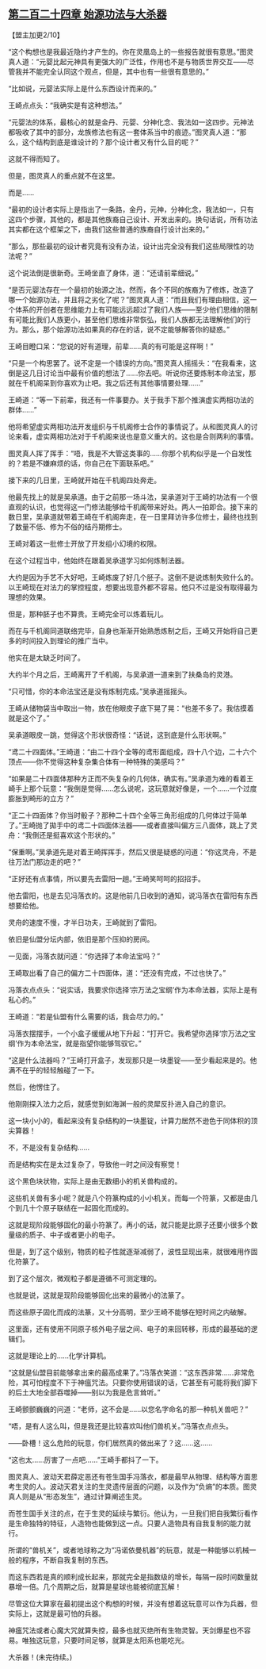 ## [第二百二十四章 始源功法与大杀器](https://www.xxbiquge.com/11_11207/9106216.html)


  【盟主加更2/10】

  “这个构想也是我最近隐约才产生的。你在灵凰岛上的一些报告就很有意思。”图灵真人道：“元婴比起元神具有更强大的广泛性，作用也不是与物质世界交互——尽管我并不能完全认同这个观点，但是，其中也有一些很有意思的。”

  “比如说，元婴法实际上是什么东西设计而来的。”

  王崎点点头：“我确实是有这种想法。”

  “元婴法的体系，最核心的就是金丹、元婴、分神化念、我法如一这四步。元神法都吸收了其中的部分，龙族修法也有这一套体系当中的痕迹。”图灵真人道：“那么，这个结构到底是谁设计的？那个设计者又有什么目的呢？”

  这就不得而知了。

  但是，图灵真人的重点就不在这里。

  而是……

  “最初的设计者实际上是指出了一条路，金丹，元神，分神化念，我法如一，只有这四个步骤，其他的，都是其他族裔自己设计、开发出来的。换句话说，所有功法其实都在这个框架之下，由我们这些普通的族裔自行设计出来的。”

  “那么，那些最初的设计者究竟有没有办法，设计出完全没有我们这些局限性的功法呢？”

  这个说法倒是很新奇。王崎坐直了身体，道：“还请前辈细说。”

  “是否元婴法存在一个最初的始源之法，然而，各个不同的族裔为了修炼，改造了哪一个始源功法，并且将之劣化了呢？”图灵真人道：“而且我们有理由相信，这一个体系的开创者在思维能力上有可能远远超过了我们人族——至少他们思维的限制有可能比我们人族更小，甚至他们思维非常恢弘，我们人族都无法理解他们的行为。那么，那个始源功法如果真的存在的话，说不定能够解答你的疑惑。”

  王崎目瞪口呆：“您说的好有道理，前辈……真的有可能是这样啊！”

  “只是一个构思罢了。说不定是一个错误的方向。”图灵真人摇摇头：“在我看来，这倒是这几日讨论当中最有价值的想法了……你去吧。听说你还要炼制本命法宝，那就在千机阁呆到你喜欢为止吧。我之后还有其他事情要处理……”

  王崎道：“等一下前辈，我还有一件事要办。关于我手下那个推演虚实两相功法的群体……”

  他将希望虚实两相功法开发组织与千机阁修士合作的事情说了。从和图灵真人的讨论来看，虚实两相功法对于千机阁来说也是意义重大的。这也是合则两利的事情。

  图灵真人挥了挥手：“唔，我是不大管这类事的……你那个机构似乎是一个自发性的？若是不嫌麻烦的话，你自己在下面联系吧。”

  接下来的几日里，王崎就开始在千机阁四处奔走。

  他最先找上的就是吴承道。由于之前那一场斗法，吴承道对于王崎的功法有一个很直观的认识，也觉得这一门修法能够给千机阁带来好处。两人一拍即合。接下来的数日里，吴承道就带着王崎在千机阁奔走，在一日里拜访许多位修士，最终也找到了数量不低、修为不俗的结丹期修士。

  王崎对着这一批修士开放了开发组小幻境的权限。

  在这个过程当中，他始终在跟着吴承道学习如何炼制法器。

  大约是因为手艺不大好吧，王崎炼废了好几个胚子。这倒不是说炼制失败什么的。以王崎现在对法力的掌控程度，想要出现意外都不容易。他只不过是没有取得最为理想的效果。

  但是，那种胚子也不算贵。王崎完全可以炼着玩儿。

  而在与千机阁同道联络完毕，自身也渐渐开始熟悉炼制之后，王崎又开始将自己更多的时间投入到理论的推广当中。

  他实在是太缺乏时间了。

  大约半个月之后，王崎离开了千机阁，与吴承道一道来到了扶桑岛的灵港。

  “只可惜，你的本命法宝还是没有炼制完成。”吴承道摇摇头。

  王崎从储物袋当中取出一物，放在他眼皮子底下晃了晃：“也差不多了。我估摸着就是这个了。”

  吴承道眼皮一跳，觉得这个形状很奇怪：“话说，这到底是什么形状啊。”

  “鸢二十四面体。”王崎道：“由二十四个全等的鸢形面组成，四十八个边，二十六个顶点——你不觉得这种复杂集合体有一种特殊的美感吗？”

  “如果是二十四面体那种方正而不失复杂的几何体，确实有。”吴承道为难的看着王崎手上那个玩意：“我倒是觉得……怎么说呢，这玩意就好像是，一个……一个过度膨胀到畸形的立方？”

  “正二十四面体？你当时骰子？那种二十四个全等三角形组成的几何体过于简单了。”王崎抛了拋手中的鸢二十四面体法器——或者直接叫偏方三八面体，跳上了灵舟：“我倒还是挺喜欢这个形状的。”

  “保重啊。”吴承道先是对着王崎挥挥手，然后又很是疑惑的问道：“你这灵舟，不是往万法门那边走的吧？”

  “正好还有点事情，所以要先去雷阳一趟。”王崎笑呵呵的招招手。

  他去雷阳，也是去见冯落衣的。这是他前几日收到的通知，说冯落衣在雷阳有东西想要给他。

  灵舟的速度不慢，才半日功夫，王崎就到了雷阳。

  依旧是仙盟分坛内部，依旧是那个压抑的房间。

  一见面，冯落衣就问道：“你选择了本命法宝吗？”

  王崎取出看了自己的偏方二十四面体，道：“还没有完成，不过也快了。”

  冯落衣点点头：“说实话，我要求你选择‘宗万法之宝纲’作为本命法器，实际上是有私心的。”

  王崎道：“若是仙盟有什么需要的话，我会尽力的。”

  冯落衣摆摆手，一个小盒子缓缓从地下升起：“打开它。我希望你选择‘宗万法之宝纲’作为本命法宝，就是指望你能够驾驭它。”

  “这是什么法器吗？”王崎打开盒子，发现那只是一块墨锭——至少看起来是的。他满不在乎的轻轻触碰了一下。

  然后，他愣住了。

  他刚刚探入法力之后，就感觉到如海渊一般的灵犀反扑进入自己的意识。

  这一块小小的，看起来没有复杂结构的一块墨锭，计算力居然不逊色于同体积的顶尖算器！

  不，不是没有复杂结构……

  而是结构实在是太过复杂了，导致他一时之间没有察觉！

  这个黑色块状物，实际上是由无数细小的机关兽构成的。

  这些机关兽有多小呢？就是八个符篆构成的小小机关。而每一个符篆，又都是由几个到几十个原子联结在一起固化而成的。

  这就是现阶段能够固化的最小符篆了。再小的话，就只能是比原子还要小很多个数量级的质子、中子或者更小的电子。

  但是，到了这个级别，物质的粒子性就逐渐减弱了，波性显现出来，就很难用作固化符篆了。

  到了这个层次，微观粒子都是遵循不可测定理的。

  也就是说，这就是现阶段能够固化出来的最微小的法篆了。

  而这些原子固化而成的法篆，又十分高明，至少王崎不能够在短时间之内破解。

  这里面，还有使用不同原子核外电子层之间、电子的来回转移，形成的最基础的逻辑们。

  这就是理论上的……化学计算机。

  “这就是仙盟目前能够拿出来的最高成果了。”冯落衣笑道：“这东西非常……非常危险，其可怕程度不下于神瘟咒法。只要你使用错误的话，它甚至有可能将我们脚下的后土大地全部吞噬掉——别以为我是危言耸听。”

  王崎颤颤巍巍的问道：“老师，这不会是……以您名字命名的那一种机关兽吧？”

  “唔，是有人这么叫，但是我还是比较喜欢叫他们兽机关。”冯落衣点点头。

  ——卧槽！这么危险的玩意，你们居然真的做出来了？这……这……

  “这也太……厉害了一点吧……”王崎手都抖了一下。

  图灵真人、波动天君薛定恶还有苍生国手冯落衣，都是最早从物理、结构等方面思考生灵的人。波动天君关注的生灵遗传层面的问题，以及作为“负熵”的本质。图灵真人则是从“形态发生”，通过计算阐述生灵。

  而苍生国手关注的点，在于生灵的延续与繁衍。他认为，一旦我们把自我繁衍看作是生命独特的特征，人造物也能做到这一点。只要人造物具有自我复制的能力就行。

  所谓的“兽机关”，或者地球称之为“冯诺依曼机器”的玩意，就是一种能够以机械一般的程序，不断自我复制的东西。

  而这东西若是真的顺利成长起来，那就完全是指数级的增长，每隔一段时间数量就暴增一倍。几个周期之后，就算是星球也能被彻底瓦解！

  尽管这位大算家在最初提出这个构想的时候，并没有想着这玩意可以作为兵器，但实际上，这就是最可怕的兵器。

  神瘟咒法或者心魔大咒就算失控，最多也就灭绝所有生物灵智。天剑爆星也不容易。唯独这玩意，只要时间足够，就算是太阳系也能吃光。

  大杀器！(未完待续。)

